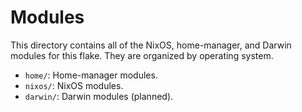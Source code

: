# Modules

This directory contains all of the NixOS, home-manager, and Darwin modules for this flake. They are organized by operating system.

-   `home/`: Home-manager modules.
-   `nixos/`: NixOS modules.
-   `darwin/`: Darwin modules (planned).
